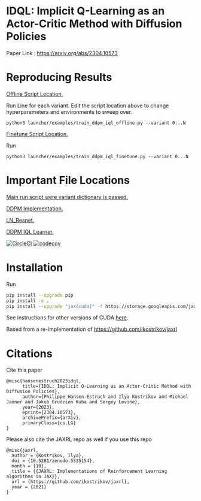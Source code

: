 # IDQL: Implicit Q-Learning as an Actor-Critic Method with Diffusion Policies

Paper Link : https://arxiv.org/abs/2304.10573

# Reproducing Results

[Offline Script Location.](launcher/examples/train_ddpm_iql_offline.py)

Run Line for each variant. Edit the script location above to change hyperparameters and environments to sweep over. 

```
python3 launcher/examples/train_ddpm_iql_offline.py --variant 0...N
```

[Finetune Script Location.](launcher/examples/train_ddpm_iql_finetune.py)

Run 
```
python3 launcher/examples/train_ddpm_iql_finetune.py --variant 0...N
```

# Important File Locations

[Main run script were variant dictionary is passed.](/examples/states/train_diffusion_offline.py)

[DDPM Implementation.](/jaxrl5/networks/diffusion.py)

[LN_Resnet.](/jaxrl5/networks/resnet.py)

[DDPM IQL Learner.](/jaxrl5/agents/ddpm_iql/ddpm_iql_learner.py)

[![CircleCI](https://dl.circleci.com/status-badge/img/gh/ikostrikov/jaxrl5/tree/main.svg?style=svg&circle-token=668374ebe0f27c7ee70edbdfbbd1dd928725c01a)](https://dl.circleci.com/status-badge/redirect/gh/ikostrikov/jaxrl5/tree/main) [![codecov](https://codecov.io/gh/ikostrikov/jaxrl5/branch/main/graph/badge.svg?token=Q5QMIDZNZ3)](https://codecov.io/gh/ikostrikov/jaxrl5)

# Installation

Run
```bash
pip install --upgrade pip
pip install -e .
pip install --upgrade "jax[cuda]" -f https://storage.googleapis.com/jax-releases/jax_cuda_releases.html
```

See instructions for other versions of CUDA [here](https://github.com/google/jax#pip-installation-gpu-cuda).

Based from a re-implementation of https://github.com/ikostrikov/jaxrl 

# Citations
Cite this paper
```
@misc{hansenestruch2023idql,
      title={IDQL: Implicit Q-Learning as an Actor-Critic Method with Diffusion Policies}, 
      author={Philippe Hansen-Estruch and Ilya Kostrikov and Michael Janner and Jakub Grudzien Kuba and Sergey Levine},
      year={2023},
      eprint={2304.10573},
      archivePrefix={arXiv},
      primaryClass={cs.LG}
}
```

Please also cite the JAXRL repo as well if you use this repo
```
@misc{jaxrl,
  author = {Kostrikov, Ilya},
  doi = {10.5281/zenodo.5535154},
  month = {10},
  title = {{JAXRL: Implementations of Reinforcement Learning algorithms in JAX}},
  url = {https://github.com/ikostrikov/jaxrl},
  year = {2021}
}
```
